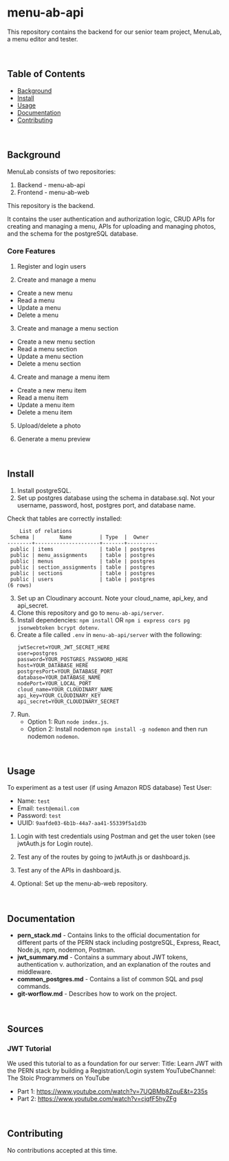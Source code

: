 # menu-ab-api

This repository contains the backend for our senior team project, MenuLab, a menu editor and tester. 

<br />

## Table of Contents
- [Background](#background)
- [Install](#install)
- [Usage](#usage)
- [Documentation](#documentation)
- [Contributing](#contributing)

<br />

## Background

MenuLab consists of two repositories:
1. Backend - menu-ab-api
2. Frontend - menu-ab-web

This repository is the backend. 

It contains the user authentication and authorization logic, CRUD APIs for creating and managing a menu, APIs for uploading and managing photos, and the schema for the postgreSQL database.

### Core Features
1. Register and login users

2. Create and manage a menu 
- Create a new menu
- Read a menu
- Update a menu
- Delete a menu

3. Create and manage a menu section
- Create a new menu section
- Read a menu section
- Update a menu section
- Delete a menu section

4. Create and manage a menu item
- Create a new menu item
- Read a menu item
- Update a menu item
- Delete a menu item

5. Upload/delete a photo

6. Generate a menu preview



<br />

## Install

1. Install postgreSQL.
2. Set up postgres database using the schema in database.sql. Not your username, password, host, postgres port, and database name.

Check that tables are correctly installed:
```
    List of relations
 Schema |        Name         | Type  |  Owner   
--------+---------------------+-------+----------
 public | items               | table | postgres
 public | menu_assignments    | table | postgres
 public | menus               | table | postgres
 public | section_assignments | table | postgres
 public | sections            | table | postgres
 public | users               | table | postgres
(6 rows)
```

3. Set up an Cloudinary account. Note your cloud_name, api_key, and api_secret.
4. Clone this repository and go to ```menu-ab-api/server```.
5. Install dependencies: ```npm install``` OR ```npm i express cors pg jsonwebtoken bcrypt dotenv```. 
6. Create a file called `.env` in ```menu-ab-api/server``` with the following: 
    ```
    jwtSecret=YOUR_JWT_SECRET_HERE
    user=postgres
    password=YOUR_POSTGRES_PASSWORD_HERE
    host=YOUR_DATABASE_HERE
    postgresPort=YOUR_DATABASE_PORT
    database=YOUR_DATABASE_NAME
    nodePort=YOUR_LOCAL_PORT
    cloud_name=YOUR_CLOUDINARY_NAME
    api_key=YOUR_CLOUDINARY_KEY
    api_secret=YOUR_CLOUDINARY_SECRET
    ```
7. Run.
    - Option 1: Run ```node index.js```.
    - Option 2: Install nodemon ```npm install -g nodemon``` and then run nodemon ```nodemon```.

<br />

## Usage
To experiment as a test user (if using Amazon RDS database)
Test User:
- Name: ```test```
- Email: ```test@email.com```
- Password: ```test```
- UUID: ```9aafde03-6b1b-44a7-aa41-55339f5a1d3b```

1. Login with test credentials using Postman and get the user token (see jwtAuth.js for Login route).

2. Test any of the routes by going to jwtAuth.js or dashboard.js.

3. Test any of the APIs in dashboard.js.

4. Optional: Set up the menu-ab-web repository.

<br />

## Documentation

- **pern_stack.md** - Contains links to the official documentation for different
parts of the PERN stack including postgreSQL, Express, React, Node.js, npm, nodemon, Postman.
- **jwt_summary.md** - Contains a summary about JWT tokens, authentication v. authorization,
and an explanation of the routes and middleware.
- **common_postgres.md** - Contains a list of common SQL and psql commands.
- **git-worflow.md** - Describes how to work on the project. 

<br />

## Sources

### JWT Tutorial
We used this tutorial to as a foundation for our server:
Title: Learn JWT with the PERN stack by building a Registration/Login system
YouTubeChannel: The Stoic Programmers on YouTube
- Part 1: https://www.youtube.com/watch?v=7UQBMb8ZpuE&t=235s
- Part 2: https://www.youtube.com/watch?v=cjqfF5hyZFg


<br />

## Contributing

No contributions accepted at this time. 
